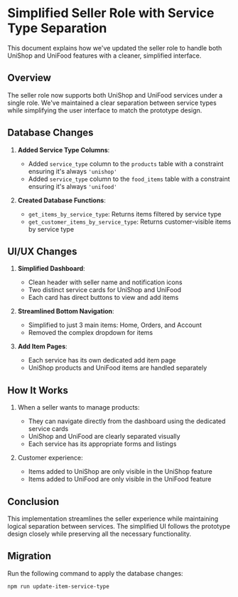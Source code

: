 # Simplified Seller Role with Service Type Separation

This document explains how we've updated the seller role to handle both UniShop and UniFood features with a cleaner, simplified interface.

## Overview

The seller role now supports both UniShop and UniFood services under a single role. We've maintained a clear separation between service types while simplifying the user interface to match the prototype design.

## Database Changes

1. **Added Service Type Columns**:
   - Added `service_type` column to the `products` table with a constraint ensuring it's always `'unishop'`
   - Added `service_type` column to the `food_items` table with a constraint ensuring it's always `'unifood'`

2. **Created Database Functions**:
   - `get_items_by_service_type`: Returns items filtered by service type
   - `get_customer_items_by_service_type`: Returns customer-visible items by service type

## UI/UX Changes

1. **Simplified Dashboard**:
   - Clean header with seller name and notification icons
   - Two distinct service cards for UniShop and UniFood
   - Each card has direct buttons to view and add items

2. **Streamlined Bottom Navigation**:
   - Simplified to just 3 main items: Home, Orders, and Account
   - Removed the complex dropdown for items

3. **Add Item Pages**:
   - Each service has its own dedicated add item page
   - UniShop products and UniFood items are handled separately

## How It Works

1. When a seller wants to manage products:
   - They can navigate directly from the dashboard using the dedicated service cards
   - UniShop and UniFood are clearly separated visually
   - Each service has its appropriate forms and listings

2. Customer experience:
   - Items added to UniShop are only visible in the UniShop feature
   - Items added to UniFood are only visible in the UniFood feature

## Conclusion

This implementation streamlines the seller experience while maintaining logical separation between services. The simplified UI follows the prototype design closely while preserving all the necessary functionality.

## Migration

Run the following command to apply the database changes:
```
npm run update-item-service-type
``` 